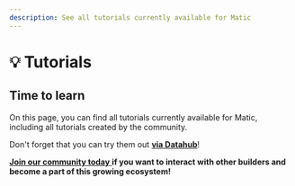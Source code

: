 ```yaml
---
description: See all tutorials currently available for Matic
---
```


# 💡 Tutorials

## Time to learn

On this page, you can find all tutorials currently available for Matic, including all tutorials created by the community.

Don't forget that you can try them out [**via Datahub**](https://datahub.figment.io/sign_up?service=matic)!

[**Join our community today** ](https://discord.gg/fszyM7K)**if you want to interact with other builders and become a part of this growing ecosystem!**

